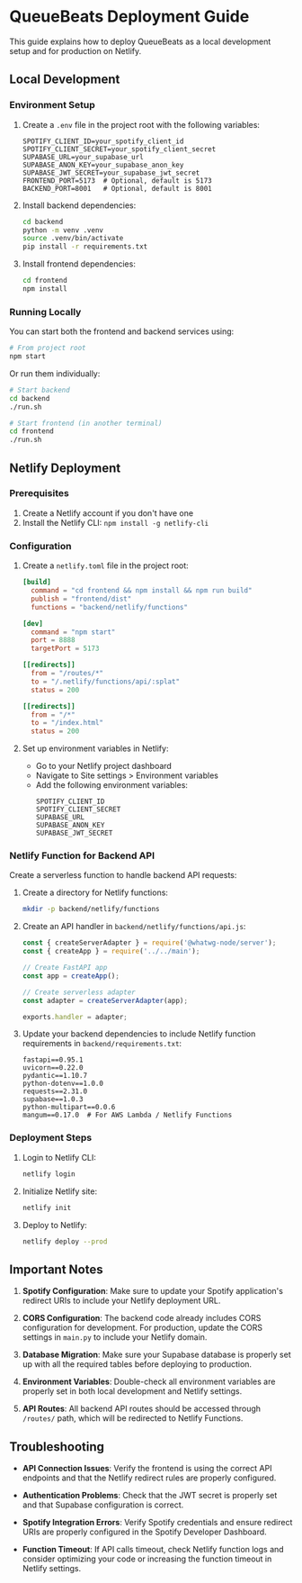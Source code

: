 # QueueBeats Deployment Guide

This guide explains how to deploy QueueBeats as a local development setup and for production on Netlify.

## Local Development

### Environment Setup

1. Create a `.env` file in the project root with the following variables:
   ```
   SPOTIFY_CLIENT_ID=your_spotify_client_id
   SPOTIFY_CLIENT_SECRET=your_spotify_client_secret
   SUPABASE_URL=your_supabase_url
   SUPABASE_ANON_KEY=your_supabase_anon_key
   SUPABASE_JWT_SECRET=your_supabase_jwt_secret
   FRONTEND_PORT=5173  # Optional, default is 5173
   BACKEND_PORT=8001   # Optional, default is 8001
   ```

2. Install backend dependencies:
   ```bash
   cd backend
   python -m venv .venv
   source .venv/bin/activate
   pip install -r requirements.txt
   ```

3. Install frontend dependencies:
   ```bash
   cd frontend
   npm install
   ```

### Running Locally

You can start both the frontend and backend services using:

```bash
# From project root
npm start
```

Or run them individually:

```bash
# Start backend
cd backend
./run.sh

# Start frontend (in another terminal)
cd frontend
./run.sh
```

## Netlify Deployment

### Prerequisites

1. Create a Netlify account if you don't have one
2. Install the Netlify CLI: `npm install -g netlify-cli`

### Configuration

1. Create a `netlify.toml` file in the project root:
   ```toml
   [build]
     command = "cd frontend && npm install && npm run build"
     publish = "frontend/dist"
     functions = "backend/netlify/functions"

   [dev]
     command = "npm start"
     port = 8888
     targetPort = 5173

   [[redirects]]
     from = "/routes/*"
     to = "/.netlify/functions/api/:splat"
     status = 200

   [[redirects]]
     from = "/*"
     to = "/index.html"
     status = 200
   ```

2. Set up environment variables in Netlify:
   - Go to your Netlify project dashboard
   - Navigate to Site settings > Environment variables
   - Add the following environment variables:
     ```
     SPOTIFY_CLIENT_ID
     SPOTIFY_CLIENT_SECRET
     SUPABASE_URL
     SUPABASE_ANON_KEY
     SUPABASE_JWT_SECRET
     ```

### Netlify Function for Backend API

Create a serverless function to handle backend API requests:

1. Create a directory for Netlify functions:
   ```bash
   mkdir -p backend/netlify/functions
   ```

2. Create an API handler in `backend/netlify/functions/api.js`:
   ```javascript
   const { createServerAdapter } = require('@whatwg-node/server');
   const { createApp } = require('../../main');

   // Create FastAPI app
   const app = createApp();

   // Create serverless adapter
   const adapter = createServerAdapter(app);

   exports.handler = adapter;
   ```

3. Update your backend dependencies to include Netlify function requirements in `backend/requirements.txt`:
   ```
   fastapi==0.95.1
   uvicorn==0.22.0
   pydantic==1.10.7
   python-dotenv==1.0.0
   requests==2.31.0
   supabase==1.0.3
   python-multipart==0.0.6
   mangum==0.17.0  # For AWS Lambda / Netlify Functions
   ```

### Deployment Steps

1. Login to Netlify CLI:
   ```bash
   netlify login
   ```

2. Initialize Netlify site:
   ```bash
   netlify init
   ```

3. Deploy to Netlify:
   ```bash
   netlify deploy --prod
   ```

## Important Notes

1. **Spotify Configuration**: Make sure to update your Spotify application's redirect URIs to include your Netlify deployment URL.

2. **CORS Configuration**: The backend code already includes CORS configuration for development. For production, update the CORS settings in `main.py` to include your Netlify domain.

3. **Database Migration**: Make sure your Supabase database is properly set up with all the required tables before deploying to production.

4. **Environment Variables**: Double-check all environment variables are properly set in both local development and Netlify settings.

5. **API Routes**: All backend API routes should be accessed through `/routes/` path, which will be redirected to Netlify Functions.

## Troubleshooting

- **API Connection Issues**: Verify the frontend is using the correct API endpoints and that the Netlify redirect rules are properly configured.

- **Authentication Problems**: Check that the JWT secret is properly set and that Supabase configuration is correct.

- **Spotify Integration Errors**: Verify Spotify credentials and ensure redirect URIs are properly configured in the Spotify Developer Dashboard.

- **Function Timeout**: If API calls timeout, check Netlify function logs and consider optimizing your code or increasing the function timeout in Netlify settings.
